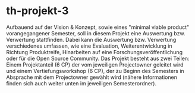 # th-projekt-3
Aufbauend auf der Vision &amp; Konzept, sowie eines "minimal viable product" vorangegangener Semester, soll in diesem Projekt eine Auswertung bzw. Verwertung stattfinden. Dabei kann die Auswertung bzw. Verwertung verschiedenes umfassen, wie eine Evaluation, Weiterentwicklung in Richtung Produktreife, Hinarbeiten auf eine Forschungsveröffentlichung oder für die Open Source Community.  Das Projekt besteht aus zwei Teilen: Einem Projektanteil (6 CP) der vom jeweiligen Projectowner geleitet wird und einem Vertiefungsworkshop (6 CP), der zu Beginn des Semesters in Absprache mit dem Projectowner gewählt wird (nähere Informationen finden sich auch weiter unten im jeweiligen Semesterordner).
